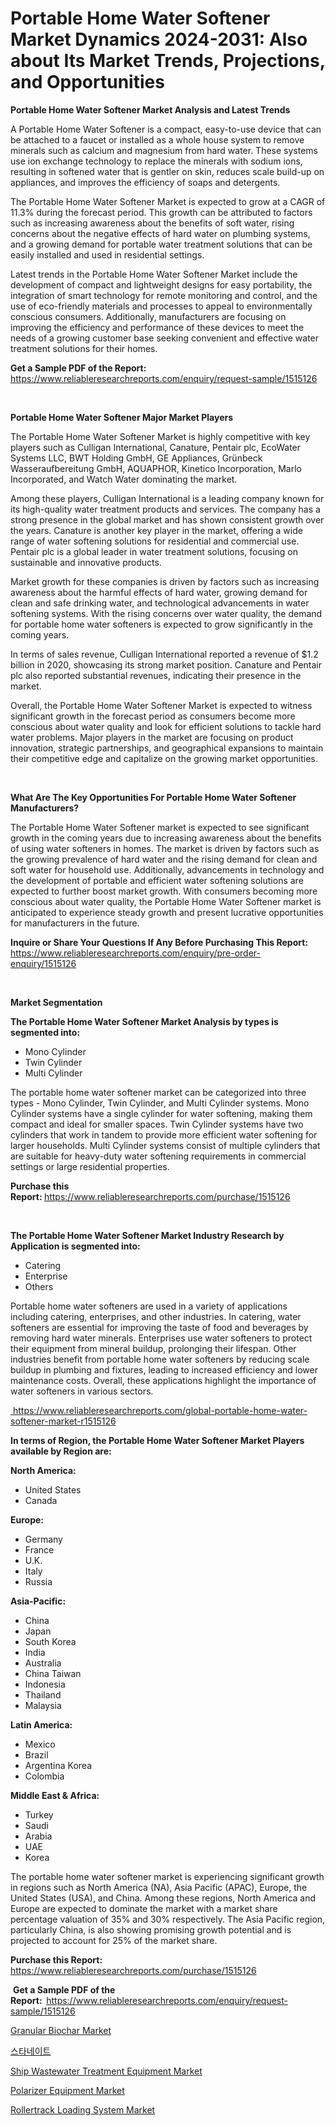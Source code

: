 <p><h1>Portable Home Water Softener Market Dynamics 2024-2031: Also about Its Market Trends, Projections, and Opportunities</h1></p><p><strong>Portable Home Water Softener Market Analysis and Latest Trends</strong></p>
<p><p>A Portable Home Water Softener is a compact, easy-to-use device that can be attached to a faucet or installed as a whole house system to remove minerals such as calcium and magnesium from hard water. These systems use ion exchange technology to replace the minerals with sodium ions, resulting in softened water that is gentler on skin, reduces scale build-up on appliances, and improves the efficiency of soaps and detergents.</p><p>The Portable Home Water Softener Market is expected to grow at a CAGR of 11.3% during the forecast period. This growth can be attributed to factors such as increasing awareness about the benefits of soft water, rising concerns about the negative effects of hard water on plumbing systems, and a growing demand for portable water treatment solutions that can be easily installed and used in residential settings.</p><p>Latest trends in the Portable Home Water Softener Market include the development of compact and lightweight designs for easy portability, the integration of smart technology for remote monitoring and control, and the use of eco-friendly materials and processes to appeal to environmentally conscious consumers. Additionally, manufacturers are focusing on improving the efficiency and performance of these devices to meet the needs of a growing customer base seeking convenient and effective water treatment solutions for their homes.</p></p>
<p><strong>Get a Sample PDF of the Report:&nbsp;</strong> <a href="https://www.reliableresearchreports.com/enquiry/request-sample/1515126">https://www.reliableresearchreports.com/enquiry/request-sample/1515126</a></p>
<p>&nbsp;</p>
<p><strong>Portable Home Water Softener Major Market Players</strong></p>
<p><p>The Portable Home Water Softener Market is highly competitive with key players such as Culligan International, Canature, Pentair plc, EcoWater Systems LLC, BWT Holding GmbH, GE Appliances, Grünbeck Wasseraufbereitung GmbH, AQUAPHOR, Kinetico Incorporation, Marlo Incorporated, and Watch Water dominating the market. </p><p>Among these players, Culligan International is a leading company known for its high-quality water treatment products and services. The company has a strong presence in the global market and has shown consistent growth over the years. Canature is another key player in the market, offering a wide range of water softening solutions for residential and commercial use. Pentair plc is a global leader in water treatment solutions, focusing on sustainable and innovative products. </p><p>Market growth for these companies is driven by factors such as increasing awareness about the harmful effects of hard water, growing demand for clean and safe drinking water, and technological advancements in water softening systems. With the rising concerns over water quality, the demand for portable home water softeners is expected to grow significantly in the coming years.</p><p>In terms of sales revenue, Culligan International reported a revenue of $1.2 billion in 2020, showcasing its strong market position. Canature and Pentair plc also reported substantial revenues, indicating their presence in the market. </p><p>Overall, the Portable Home Water Softener Market is expected to witness significant growth in the forecast period as consumers become more conscious about water quality and look for efficient solutions to tackle hard water problems. Major players in the market are focusing on product innovation, strategic partnerships, and geographical expansions to maintain their competitive edge and capitalize on the growing market opportunities.</p></p>
<p>&nbsp;</p>
<p><strong>What Are The Key Opportunities For Portable Home Water Softener Manufacturers?</strong></p>
<p><p>The Portable Home Water Softener market is expected to see significant growth in the coming years due to increasing awareness about the benefits of using water softeners in homes. The market is driven by factors such as the growing prevalence of hard water and the rising demand for clean and soft water for household use. Additionally, advancements in technology and the development of portable and efficient water softening solutions are expected to further boost market growth. With consumers becoming more conscious about water quality, the Portable Home Water Softener market is anticipated to experience steady growth and present lucrative opportunities for manufacturers in the future.</p></p>
<p><strong>Inquire or Share Your Questions If Any Before Purchasing This Report:</strong> <a href="https://www.reliableresearchreports.com/enquiry/pre-order-enquiry/1515126">https://www.reliableresearchreports.com/enquiry/pre-order-enquiry/1515126</a></p>
<p>&nbsp;</p>
<p><strong>Market Segmentation</strong></p>
<p><strong>The Portable Home Water Softener Market Analysis by types is segmented into:</strong></p>
<p><ul><li>Mono Cylinder</li><li>Twin Cylinder</li><li>Multi Cylinder</li></ul></p>
<p><p>The portable home water softener market can be categorized into three types - Mono Cylinder, Twin Cylinder, and Multi Cylinder systems. Mono Cylinder systems have a single cylinder for water softening, making them compact and ideal for smaller spaces. Twin Cylinder systems have two cylinders that work in tandem to provide more efficient water softening for larger households. Multi Cylinder systems consist of multiple cylinders that are suitable for heavy-duty water softening requirements in commercial settings or large residential properties.</p></p>
<p><strong>Purchase this Report:&nbsp;</strong><a href="https://www.reliableresearchreports.com/purchase/1515126">https://www.reliableresearchreports.com/purchase/1515126</a></p>
<p>&nbsp;</p>
<p><strong>The Portable Home Water Softener Market Industry Research by Application is segmented into:</strong></p>
<p><ul><li>Catering</li><li>Enterprise</li><li>Others</li></ul></p>
<p><p>Portable home water softeners are used in a variety of applications including catering, enterprises, and other industries. In catering, water softeners are essential for improving the taste of food and beverages by removing hard water minerals. Enterprises use water softeners to protect their equipment from mineral buildup, prolonging their lifespan. Other industries benefit from portable home water softeners by reducing scale buildup in plumbing and fixtures, leading to increased efficiency and lower maintenance costs. Overall, these applications highlight the importance of water softeners in various sectors.</p></p>
<p><a href="https://www.reliableresearchreports.com/global-portable-home-water-softener-market-r1515126">&nbsp;https://www.reliableresearchreports.com/global-portable-home-water-softener-market-r1515126</a></p>
<p><strong>In terms of Region, the Portable Home Water Softener Market Players available by Region are:</strong></p>
<p>
    <p> <strong> North America: </strong>
        <ul>
            <li>United States</li>
            <li>Canada</li>
        </ul>
        </p> 
    <p> <strong> Europe: </strong>
        <ul>
            <li>Germany</li>
            <li>France</li>
            <li>U.K.</li>
            <li>Italy</li>
            <li>Russia</li>
        </ul>
        </p> 
    <p> <strong> Asia-Pacific: </strong>
        <ul>
            <li>China</li>
            <li>Japan</li>
            <li>South Korea</li>
            <li>India</li>
            <li>Australia</li>
            <li>China Taiwan</li>
            <li>Indonesia</li>
            <li>Thailand</li>
            <li>Malaysia</li>
        </ul>
        </p> 
    <p> <strong> Latin America: </strong>
        <ul>
            <li>Mexico</li>
            <li>Brazil</li>
            <li>Argentina Korea</li>
            <li>Colombia</li>
        </ul>
        </p> 
    <p> <strong> Middle East & Africa: </strong>
        <ul>
            <li>Turkey</li>
            <li>Saudi</li>
            <li>Arabia</li>
            <li>UAE</li>
            <li>Korea</li>
        </ul>
    </p>
    </p>
<p><p>The portable home water softener market is experiencing significant growth in regions such as North America (NA), Asia Pacific (APAC), Europe, the United States (USA), and China. Among these regions, North America and Europe are expected to dominate the market with a market share percentage valuation of 35% and 30% respectively. The Asia Pacific region, particularly China, is also showing promising growth potential and is projected to account for 25% of the market share.</p></p>
<p><strong>Purchase this Report: </strong><a href="https://www.reliableresearchreports.com/purchase/1515126">https://www.reliableresearchreports.com/purchase/1515126</a></p>
<p>&nbsp;<strong>Get a Sample PDF of the Report:&nbsp;&nbsp;</strong><a href="https://www.reliableresearchreports.com/enquiry/request-sample/1515126">https://www.reliableresearchreports.com/enquiry/request-sample/1515126</a></p>
<p><strong></strong></p>
<p><p><a href="https://www.linkedin.com/pulse/granular-biochar-market-global-regional-analysis-focus-3kdbf?trackingId=USMceV4uR%2BGHcfG397nn%2Bw%3D%3D">Granular Biochar Market</a></p><p><a href="https://github.com/LoganRew1964/Market-Research-Report-List-2/blob/main/839980872687.md">스타네이트</a></p><p><a href="https://github.com/LiamDavis60/Market-Research-Report-List-2/blob/main/ship-wastewater-treatment-equipment-market.md">Ship Wastewater Treatment Equipment Market</a></p><p><a href="https://github.com/ernidarwin455/Market-Research-Report-List-1/blob/main/polarizer-equipment-market.md">Polarizer Equipment Market</a></p><p><a href="https://github.com/Hazelklievgspy6vdcsmu106w/Market-Research-Report-List-3/blob/main/rollertrack-loading-system-market.md">Rollertrack Loading System Market</a></p></p>
